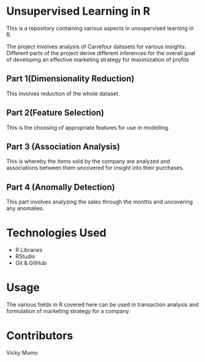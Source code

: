 # Unsupervised Learning in R
 This is a repository containing various aspects in unsupervised learning in R.

The project involves analysis of Carrefour datasets for various insights. Different parts of the project derive different inferences for the overall goal of developing an effective marketing strategy for maximization of profits

## **Part 1(Dimensionality Reduction)**
This involves reduction of the whole dataset.

## **Part 2(Feature Selection)**
This is the choosing of appropriate features for use in modelling.

## **Part 3 (Association Analysis)**
This is whereby the items sold by the company are analyzed and associations between them uncovered for insight into their purchases.

## **Part 4 (Anomally Detection)**
This part involves analyzing the sales through the months and uncovering any anomalies.

# **Technologies Used**
 - R Libraries
 - RStudio
 - Git & GitHub

# **Usage**
The various fields in R covered here can be used in transaction analysis and formulation of marketing strategy for a company.

# **Contributors**
Vicky Mumo